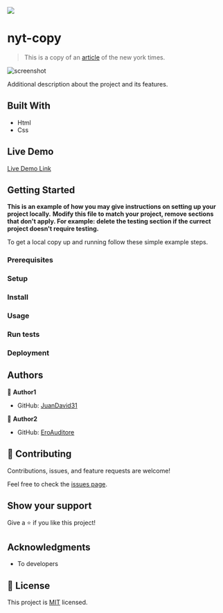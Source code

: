 ![](https://img.shields.io/badge/Microverse-blueviolet)

# nyt-copy

> This is a copy of an [article](https://www.nytimes.com/2014/03/18/science/space/detection-of-waves-in-space-buttresses-landmark-theory-of-big-bang.html?_r=0) of the new york times. 

![screenshot](./app_screenshot.png)

Additional description about the project and its features.

## Built With

- Html
- Css

## Live Demo

[Live Demo Link](https://livedemo.com)


## Getting Started

**This is an example of how you may give instructions on setting up your project locally.**
**Modify this file to match your project, remove sections that don't apply. For example: delete the testing section if the currect project doesn't require testing.**


To get a local copy up and running follow these simple example steps.

### Prerequisites

### Setup

### Install

### Usage

### Run tests

### Deployment



## Authors

👤 **Author1**

- GitHub: [JuanDavid31](https://github.com/JuanDavid31)

👤 **Author2**

- GitHub: [EroAuditore](https://github.com/EroAuditore)

## 🤝 Contributing

Contributions, issues, and feature requests are welcome!

Feel free to check the [issues page](issues/).

## Show your support

Give a ⭐️ if you like this project!

## Acknowledgments

- To developers

## 📝 License

This project is [MIT](lic.url) licensed.